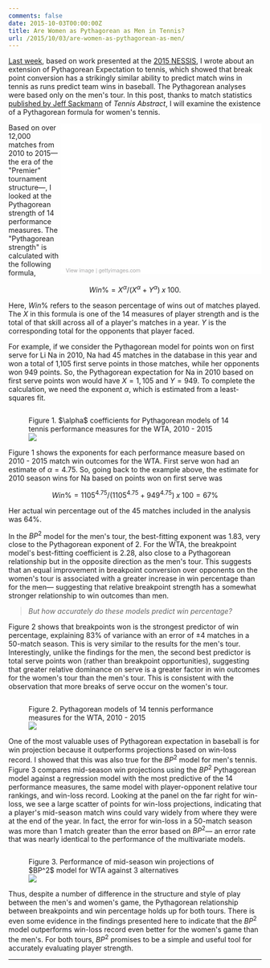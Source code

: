 ```yaml
---
comments: false
date: 2015-10-03T00:00:00Z
title: Are Women as Pythagorean as Men in Tennis?
url: /2015/10/03/are-women-as-pythagorean-as-men/
---
```


[Last week](http://on-the-t.com/2015/09/26/Converting-Clutch-Into-Wins/), based on work presented at the [2015 NESSIS](http://www.nessis.org/), I wrote about an extension of Pythagorean Expectation to tennis, which showed that break point conversion has a strikingly similar ability to predict match wins in tennis as runs predict team wins in baseball. The Pythagorean analyses were based only on the men's tour. In this post, thanks to match statistics [published by Jeff Sackmann](https://twitter.com/tennisabstract/status/640558405208424448) of _Tennis Abstract_, I will examine the existence of a Pythagorean formula for women's tennis.

<div class="getty embed image" style="background-color:#fff;display:inline-block;font-family:'Helvetica Neue',Helvetica,Arial,sans-serif;color:#a7a7a7;font-size:11px;width:100%;max-width:400px;float:right;"><div style="overflow:hidden;position:relative;height:0;padding:71.043771% 0 0 0;width:100%"><iframe src="//embed.gettyimages.com/embed/491095340?et=nDDLJfeeTrF-bmYbHrv-uA&viewMoreLink=off&sig=qhCOU88JqiZTvbqD8xcp8srG5igq0vSrDiVUTO_NRmk=&caption=true" width="594" height="422" scrolling="no" frameborder="0" style="display:inline-block;position:absolute;top:0;left:0;width:100%;height:100%;padding:5%;"></iframe></div><p style="margin:0;"></p><div style="padding:0;margin:0 0 0 10px;text-align:left;"><a href="http://www.gettyimages.com/detail/491095340" target="_blank" style="color:#a7a7a7;text-decoration:none;font-weight:normal !important;border:none;display:inline-block;">View image</a> | <a href="http://www.gettyimages.com" target="_blank" style="color:#a7a7a7;text-decoration:none;font-weight:normal !important;border:none;display:inline-block;">gettyimages.com</a></div></div>

Based on over 12,000 matches from 2010 to 2015&mdash;the era of the "Premier" tournament structure&mdash;, I looked at the Pythagorean strength of 14 performance measures. The "Pythagorean strength" is calculated with the following formula,

$$
Win\% = X^\alpha/(X^\alpha + Y^\alpha)\; x\; 100.
$$

Here, $Win\%$ refers to the season percentage of wins out of matches played. The $X$ in this formula is one of the 14 measures of player strength and is the total of that skill across all of a player's matches in a year. $Y$ is the corresponding total for the opponents that player faced. 

For example, if we consider the Pythagorean model for points won on first serve for Li Na in 2010, Na had 45 matches in the database in this year and won a total of 1,105 first serve points in those matches, while her opponents won 949 points. So, the Pythagorean expectation for Na in 2010 based on first serve points won would have $X = 1,105$ and $Y=949$. To complete the calculation, we need the exponent $\alpha$, which is estimated from a least-squares fit. 

<figure style="float:left;">
  <figcaption>Figure 1.  $\alpha$ coefficients for Pythagorean models of 14 tennis performance measures for the WTA, 2010 - 2015</figcaption>
  <img src="/assets/exponent-wta.png"/>
</figure>

Figure 1 shows the exponents for each performance measure based on 2010 - 2015 match win outcomes for the WTA. First serve won had an estimate of $\alpha = 4.75$. So, going back to the example above, the estimate for 2010 season wins for Na based on points won on first serve was 

$$
Win\% = 1105^4.75/(1105^4.75 + 949^4.75)\; x\; 100 = 67\%
$$

Her actual win percentage out of the 45 matches included in the analysis was 64%.

In the $BP^2$ model for the men's tour, the best-fitting exponent was 1.83, very close to the Pythagorean exponent of 2. For the WTA, the breakpoint model's best-fitting coefficient is 2.28, also close to a Pythagorean relationship but in the opposite direction as the men's tour. This suggests that an equal improvement in breakpoint conversion over opponents on the women's tour is associated with a greater increase in win percentage than for the men&mdash; suggesting that relative breakpoint strength has a somewhat stronger relationship to win outcomes than men. 

> _But how accurately do these models predict win percentage?_

Figure 2 shows that breakpoints won is the strongest predictor of win percentage, explaining 83% of variance with an error of $\pm4$ matches in a 50-match season. This is very similar to the results for the men's tour. Interestingly, unlike the findings for the men, the second best predictor is total serve points won (rather than breakpoint opportunities), suggesting that greater relative dominance on serve is a greater factor in win outcomes for the women's tour than the men's tour. This is consistent with the observation that more breaks of serve occur on the women's tour.

<figure style="float:left;">
  <figcaption>Figure 2. Pythagorean models of 14 tennis performance measures for the WTA, 2010 - 2015</figcaption>
  <img src="/assets/rmse_adjr_wta.png"/>
</figure>

One of the most valuable uses of Pythagorean expectation in baseball is for win projection because it outperforms projections based on win-loss record. I showed that this was also true for the $BP^2$ model for men's tennis. Figure 3 compares mid-season win projections using the $BP^2$ Pythagorean model against a regression model with the most predictive of the 14 performance measures, the same model with player-opponent relative tour rankings, and win-loss record. Looking at the panel on the far right for win-loss, we see a large scatter of points for win-loss projections, indicating that a player's mid-season match wins could vary widely from where they were at the end of the year. In fact, the error for win-loss in a 50-match season was more than 1 match greater than the error based on $BP^2$&mdash; an error rate that was nearly identical to the performance of the multivariate models.

<figure style="float:left;">
  <figcaption>Figure 3. Performance of mid-season win projections of $BP^2$ model for WTA against 3 alternatives</figcaption>
  <img src="/assets/wta-pythag-projection.png"/>
</figure>

Thus, despite a number of difference in the structure and style of play between the men's and women's game, the Pythagorean relationship between breakpoints and win percentage holds up for both tours. There is even some evidence in the findings presented here to indicate that the $BP^2$ model outperforms win-loss record even better for the women's game than the men's. For both tours, $BP^2$ promises to be a simple and useful tool for accurately evaluating player strength. 

---

